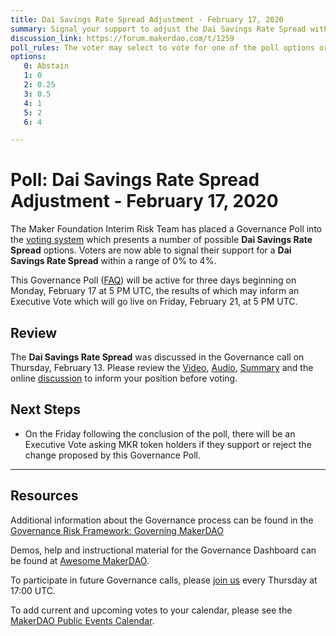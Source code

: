 ```yaml
---
title: Dai Savings Rate Spread Adjustment - February 17, 2020
summary: Signal your support to adjust the Dai Savings Rate Spread within a range of 0% to 4%
discussion_link: https://forum.makerdao.com/t/1259
poll_rules: The voter may select to vote for one of the poll options or they may elect to abstain from the poll entirely
options:
   0: Abstain
   1: 0
   2: 0.25
   3: 0.5
   4: 1
   5: 2
   6: 4

---
```

# Poll: Dai Savings Rate Spread Adjustment - February 17, 2020

The Maker Foundation Interim Risk Team has placed a Governance Poll into the [voting system](https://vote.makerdao.com/polling) which presents a number of possible **Dai Savings Rate Spread** options. Voters are now able to signal their support for a **Dai Savings Rate Spread** within a range of 0% to 4%.

This Governance Poll ([FAQ](https://community-development.makerdao.com/makerdao-scd-faqs/scd-faqs/governance)) will be active for three days beginning on Monday, February 17 at 5 PM UTC, the results of which may inform an Executive Vote which will go live on Friday, February 21, at 5 PM UTC.

## Review

The **Dai Savings Rate Spread** was discussed in the Governance call on Thursday, February 13. Please review the [Video](https://www.youtube.com/playlist?list=PLLzkWCj8ywWNq5-90-Id6VPSsrk4OWVan), [Audio](https://soundcloud.com/makerdao/sets/governance-and-risk), [Summary](https://community-development.makerdao.com/governance/governance-and-risk-meetings/summaries) and the online [discussion](https://forum.makerdao.com/c/governance) to inform your position before voting.

## Next Steps

* On the Friday following the conclusion of the poll, there will be an Executive Vote asking MKR token holders if they support or reject the change proposed by this Governance Poll.

---

## Resources

Additional information about the Governance process can be found in the [Governance Risk Framework: Governing MakerDAO](https://community-development.makerdao.com/governance/governance-risk-framework)

Demos, help and instructional material for the Governance Dashboard can be found at [Awesome MakerDAO](https://awesome.makerdao.com/#voting).

To participate in future Governance calls, please [join us](https://community-development.makerdao.com/governance/governance-and-risk-meetings) every Thursday at 17:00 UTC.

To add current and upcoming votes to your calendar, please see the [MakerDAO Public Events Calendar](https://calendar.google.com/calendar/embed?src=makerdao.com_3efhm2ghipksegl009ktniomdk%40group.calendar.google.com&ctz=America%2FLos_Angeles).

